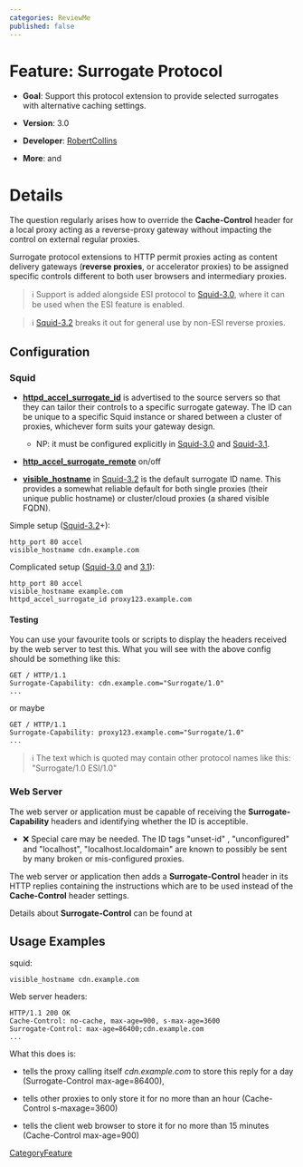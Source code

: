 ```yaml
---
categories: ReviewMe
published: false
---
```

# Feature: Surrogate Protocol

  - **Goal**: Support this protocol extension to provide selected
    surrogates with alternative caching settings.

  - **Version**: 3.0

  - **Developer**:
    [RobertCollins](/RobertCollins)

  - **More**: [](http://www.esi.org/architecture_spec_1.0.html) and
    [](http://www.w3.org/TR/edge-arch)

# Details

The question regularly arises how to override the **Cache-Control**
header for a local proxy acting as a reverse-proxy gateway without
impacting the control on external regular proxies.

Surrogate protocol extensions to HTTP permit proxies acting as content
delivery gateways (**reverse proxies**, or accelerator proxies) to be
assigned specific controls different to both user browsers and
intermediary proxies.

> :information_source:
    Support is added alongside ESI protocol to
    [Squid-3.0](/Releases/Squid-3.0),
    where it can be used when the ESI feature is enabled.

> :information_source:
    [Squid-3.2](/Releases/Squid-3.2)
    breaks it out for general use by non-ESI reverse proxies.

## Configuration

### Squid

  - **[httpd_accel_surrogate_id](http://www.squid-cache.org/Doc/config/httpd_accel_surrogate_id)**
    is advertised to the source servers so that they can tailor their
    controls to a specific surrogate gateway. The ID can be unique to a
    specific Squid instance or shared between a cluster of proxies,
    whichever form suits your gateway design.
    
      - NP: it must be configured explicitly in
        [Squid-3.0](/Releases/Squid-3.0)
        and
        [Squid-3.1](/Releases/Squid-3.1).

  - **[http_accel_surrogate_remote](http://www.squid-cache.org/Doc/config/http_accel_surrogate_remote)**
    on/off

  - **[visible_hostname](http://www.squid-cache.org/Doc/config/visible_hostname)**
    in
    [Squid-3.2](/Releases/Squid-3.2)
    is the default surrogate ID name. This provides a somewhat reliable
    default for both single proxies (their unique public hostname) or
    cluster/cloud proxies (a shared visible FQDN).

Simple setup
([Squid-3.2](/Releases/Squid-3.2)+):

    http_port 80 accel
    visible_hostname cdn.example.com

Complicated setup
([Squid-3.0](/Releases/Squid-3.0)
and
[3.1](/Releases/Squid-3.1)):

    http_port 80 accel
    visible_hostname example.com
    httpd_accel_surrogate_id proxy123.example.com

#### Testing

You can use your favourite tools or scripts to display the headers
received by the web server to test this. What you will see with the
above config should be something like this:

    GET / HTTP/1.1
    Surrogate-Capability: cdn.example.com="Surrogate/1.0"
    ...

or maybe

    GET / HTTP/1.1
    Surrogate-Capability: proxy123.example.com="Surrogate/1.0"
    ...

> :information_source:
    The text which is quoted may contain other protocol names like this:
    "Surrogate/1.0 ESI/1.0"

### Web Server

The web server or application must be capable of receiving the
**Surrogate-Capability** headers and identifying whether the ID is
acceptible.

  - :x:
    Special care may be needed. The ID tags "unset-id" , "unconfigured"
    and "localhost", "localhost.localdomain" are known to possibly be
    sent by many broken or mis-configured proxies.

The web server or application then adds a **Surrogate-Control** header
in its HTTP replies containing the instructions which are to be used
instead of the **Cache-Control** header settings.

Details about **Surrogate-Control** can be found at
[](http://www.w3.org/TR/edge-arch)

## Usage Examples

squid:

    visible_hostname cdn.example.com

Web server headers:

    HTTP/1.1 200 OK
    Cache-Control: no-cache, max-age=900, s-max-age=3600
    Surrogate-Control: max-age=86400;cdn.example.com
    ...

What this does is:

  - tells the proxy calling itself *cdn.example.com* to store this reply
    for a day (Surrogate-Control max-age=86400),

  - tells other proxies to only store it for no more than an hour
    (Cache-Control s-maxage=3600)

  - tells the client web browser to store it for no more than 15 minutes
    (Cache-Control max-age=900)

[CategoryFeature](/CategoryFeature)
